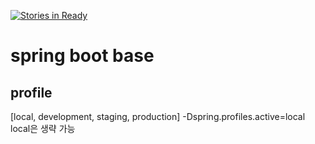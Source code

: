 [![Stories in Ready](https://badge.waffle.io/camon85/BootBase.png?label=ready&title=Ready)](https://waffle.io/camon85/BootBase)
# spring boot base

## profile
[local, development, staging, production]
-Dspring.profiles.active=local
local은 생략 가능
